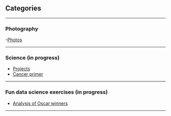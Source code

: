 ## Categories

---

### Photography

-[Photos](https://karinisaev.pb.online/)

---

### Science (in progress)

- [Projects](/Projects.md)
- [Cancer primer](/sample_page)

---

### Fun data science exercises (in progress) 

- [Analysis of Oscar winners](/Oscars_analysis.md)

---




